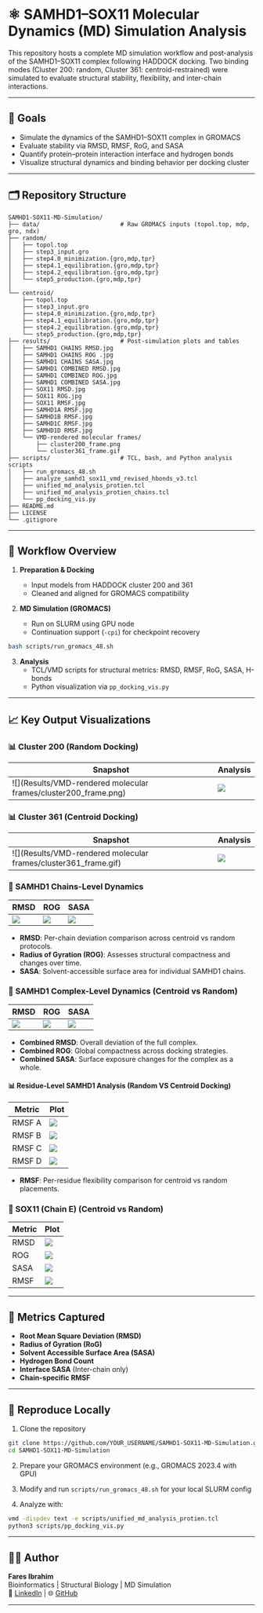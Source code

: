 # ⚛️ SAMHD1–SOX11 Molecular Dynamics (MD) Simulation Analysis

This repository hosts a complete MD simulation workflow and post-analysis of the SAMHD1–SOX11 complex following HADDOCK docking. Two binding modes (Cluster 200: random, Cluster 361: centroid-restrained) were simulated to evaluate structural stability, flexibility, and inter-chain interactions.

---

## 🧪 Goals

- Simulate the dynamics of the SAMHD1–SOX11 complex in GROMACS
- Evaluate stability via RMSD, RMSF, RoG, and SASA
- Quantify protein–protein interaction interface and hydrogen bonds
- Visualize structural dynamics and binding behavior per docking cluster

---

## 🗂️ Repository Structure

```
SAMHD1-SOX11-MD-Simulation/
├── data/                       # Raw GROMACS inputs (topol.top, mdp, gro, ndx)
├── random/
│   ├── topol.top
│   ├── step3_input.gro
│   ├── step4.0_minimization.{gro,mdp,tpr}
│   ├── step4.1_equilibration.{gro,mdp,tpr}
│   ├── step4.2_equilibration.{gro,mdp,tpr}
│   └── step5_production.{gro,mdp,tpr}
│
└── centroid/
    ├── topol.top
    ├── step3_input.gro
    ├── step4.0_minimization.{gro,mdp,tpr}
    ├── step4.1_equilibration.{gro,mdp,tpr}
    ├── step4.2_equilibration.{gro,mdp,tpr}
    └── step5_production.{gro,mdp,tpr}
├── results/                    # Post-simulation plots and tables
│   ├── SAMHD1 CHAINS RMSD.jpg
│   ├── SAMHD1 CHAINS ROG .jpg
│   ├── SAMHD1 CHAINS SASA.jpg
│   ├── SAMHD1 COMBINED RMSD.jpg
│   ├── SAMHD1 COMBINED ROG.jpg
│   ├── SAMHD1 COMBINED SASA.jpg
│   ├── SOX11 RMSD.jpg
│   ├── SOX11 ROG.jpg
│   ├── SOX11 RMSF.jpg
│   ├── SAMHD1A RMSF.jpg
│   ├── SAMHD1B RMSF.jpg
│   ├── SAMHD1C RMSF.jpg
│   ├── SAMHD1D RMSF.jpg
│   └── VMD-rendered molecular frames/
│       ├── cluster200_frame.png
│       └── cluster361_frame.gif
├── scripts/                    # TCL, bash, and Python analysis scripts
│   ├── run_gromacs_48.sh
│   ├── analyze_samhd1_sox11_vmd_revised_hbonds_v3.tcl
│   ├── unified_md_analysis_protien.tcl
│   ├── unified_md_analysis_protien_chains.tcl
│   └── pp_docking_vis.py
├── README.md
├── LICENSE
└── .gitignore
```

---

## 🔁 Workflow Overview

1. **Preparation & Docking**
   - Input models from HADDOCK cluster 200 and 361
   - Cleaned and aligned for GROMACS compatibility

2. **MD Simulation (GROMACS)**
   - Run on SLURM using GPU node
   - Continuation support (`-cpi`) for checkpoint recovery

```bash
bash scripts/run_gromacs_48.sh
```

3. **Analysis**
   - TCL/VMD scripts for structural metrics: RMSD, RMSF, RoG, SASA, H-bonds
   - Python visualization via `pp_docking_vis.py`

---

## 📈 Key Output Visualizations

### 📊 Cluster 200 (Random Docking)

| Snapshot | Analysis |
|----------|----------|
| ![](Results/VMD-rendered molecular frames/cluster200_frame.png) | ![](results/cluster200_rmsd.svg) |

### 📊 Cluster 361 (Centroid Docking)

| Snapshot | Analysis |
|----------|----------|
| ![](Results/VMD-rendered molecular frames/cluster361_frame.gif) | ![](results/cluster361_rmsd.svg) |

### 🧬 SAMHD1 Chains-Level Dynamics

| RMSD | ROG | SASA |
|------|-----|------|
| ![](Results/figures/SAMHD1_CHAINS_RMSD.jpg) | ![](Results/figures/SAMHD1_CHAINS_ROG.jpg) | ![](Results/figures/SAMHD1_CHAINS_SASA.jpg) |

- **RMSD**: Per-chain deviation comparison across centroid vs random protocols.
- **Radius of Gyration (ROG)**: Assesses structural compactness and changes over time.
- **SASA**: Solvent-accessible surface area for individual SAMHD1 chains.

### 🧩 SAMHD1 Complex-Level Dynamics (Centroid vs Random)

| RMSD | ROG | SASA |
|------|-----|------|
| ![](Results/figures/SAMHD1_COMBINED_RMSD.jpg) | ![](Results/figures/SAMHD1_COMBINED_ROG.jpg) | ![](Results/figures/SAMHD1_COMBINED_SASA.jpg) |

- **Combined RMSD**: Overall deviation of the full complex.
- **Combined ROG**: Global compactness across docking strategies.
- **Combined SASA**: Surface exposure changes for the complex as a whole.

#### 📊 Residue-Level SAMHD1 Analysis (Random VS Centroid Docking)
| Metric | Plot |
|--------|------|
| RMSF A | ![](results/SAMHD1A%20RMSF.jpg) |
| RMSF B | ![](results/SAMHD1B%20RMSF.jpg) |
| RMSF C | ![](results/SAMHD1C%20RMSF.jpg) |
| RMSF D | ![](results/SAMHD1D%20RMSF.jpg) |

- **RMSF**: Per-residue flexibility comparison for centroid vs random placements.

### 🧠 SOX11 (Chain E) (Centroid vs Random)

| Metric | Plot |
|--------|------|
| RMSD | ![](results/SOX11%20RMSD.jpg) |
| ROG | ![](results/SOX11%20ROG.jpg) |
| SASA | ![](results/SOX11%20SASA.jpg) |
| RMSF | ![](results/SOX11%20RMSF.jpg) |


---

## 🧬 Metrics Captured

- **Root Mean Square Deviation (RMSD)**
- **Radius of Gyration (RoG)**
- **Solvent Accessible Surface Area (SASA)**
- **Hydrogen Bond Count**
- **Interface SASA** (Inter-chain only)
- **Chain-specific RMSF**

---

## 📌 Reproduce Locally

1. Clone the repository
```bash
git clone https://github.com/YOUR_USERNAME/SAMHD1-SOX11-MD-Simulation.git
cd SAMHD1-SOX11-MD-Simulation
```

2. Prepare your GROMACS environment (e.g., GROMACS 2023.4 with GPU)

3. Modify and run `scripts/run_gromacs_48.sh` for your local SLURM config

4. Analyze with:
```bash
vmd -dispdev text -e scripts/unified_md_analysis_protien.tcl
python3 scripts/pp_docking_vis.py
```

---

## 👨‍💻 Author

**Fares Ibrahim**  
Bioinformatics | Structural Biology | MD Simulation  
🔗 [LinkedIn](https://www.linkedin.com) | 🌐 [GitHub](https://github.com/Fares77-a11y)

---
